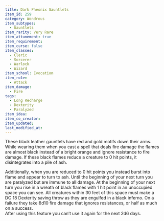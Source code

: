 ```yaml
---
title: Dark Pheonix Gauntlets
item_id: 259
category: Wondrous
item_subtypes:
  - Gauntlets
item_rarity: Very Rare
item_attunement: true
item_requirement:
item_curse: false
item_classes:
  - Cleric
  - Sorcerer
  - Warlock
  - Wizard
item_school: Evocation
item_role:
  - Attack
item_damage:
  - Fire
tags:
  - Long Recharge
  - Dexterity
  - Paralyzed
item_idea:
item_co_creator:
item_updated:
last_modified_at:
---
```


These black leather gauntlets have red and gold motifs down their arms. While wearing them when you cast a spell that deals fire damage the flames are almost black instead of a bright orange and ignore resistance to fire damage. If these black flames reduce a creature to 0 hit points, it disintegrates into a pile of ash.

Additionally, when you are reduced to 0 hit points you instead burst into flame and appear to turn to ash. Until the beginning of your next turn you are paralyzed but are immune to all damage. At the beginning of your next turn you rise in a wreath of black flames with 1 hit point in an unoccupied space you can see. All creatures within 30 feet of this space must make a DC 18 Dexterity saving throw as they are engulfed in a black inferno. On a failure they take 8d10 fire damage that ignores resistances, or half as much on a success.  
After using this feature you can’t use it again for the next 2d6 days.
